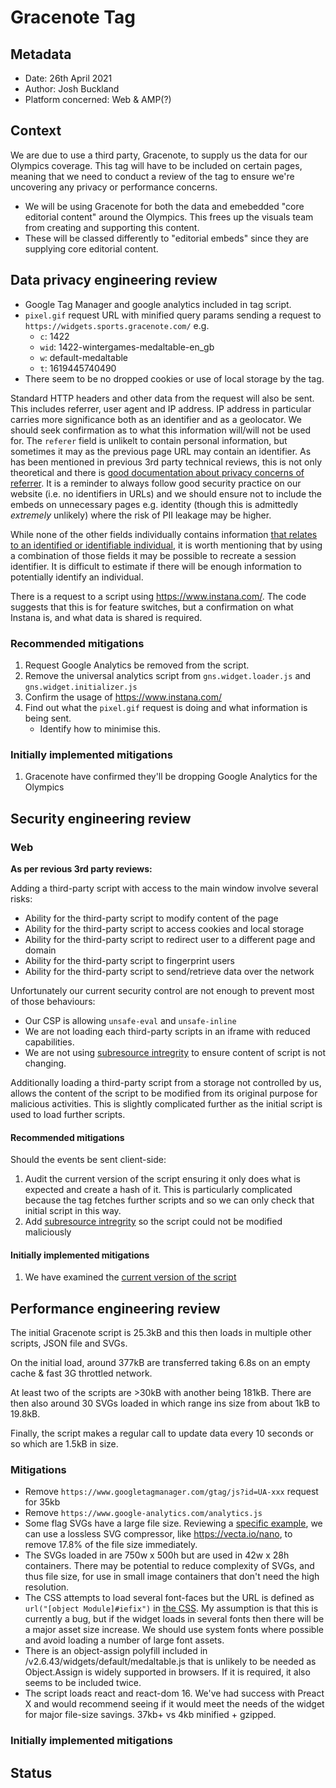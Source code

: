 # Gracenote Tag

## Metadata

-   Date: 26th April 2021
-   Author: Josh Buckland
-   Platform concerned: Web & AMP(?)

## Context

We are due to use a third party, Gracenote, to supply us the data for our Olympics coverage. This tag will have to be included on certain pages, meaning that we need to conduct a review of the tag to ensure we're uncovering any privacy or performance concerns.

-   We will be using Gracenote for both the data and emebedded "core editorial content" around the Olympics. This frees up the visuals team from creating and supporting this content.
-   These will be classed differently to "editorial embeds" since they are supplying core editorial content.

## Data privacy engineering review

-   Google Tag Manager and google analytics included in tag script.
-   `pixel.gif` request URL with minified query params sending a request to `https://widgets.sports.gracenote.com/` e.g.
    -   `c`: 1422
    -   `wid`: 1422-wintergames-medaltable-en_gb
    -   `w`: default-medaltable
    -   `t`: 1619445740490
-   There seem to be no dropped cookies or use of local storage by the tag.

Standard HTTP headers and other data from the request will also be sent. This includes referrer, user agent and IP address.
IP address in particular carries more significance both as an identifier and as a geolocator. We should seek confirmation as to what this information will/will not be used for.
The `referer` field is unlikelt to contain personal information, but sometimes it may as the previous page URL may contain an identifier. As has been mentioned in previous 3rd party technical reviews, this is not only theoretical and there is [good documentation about privacy concerns of referrer](https://developer.mozilla.org/en-US/docs/Web/Security/Referer_header:_privacy_and_security_concerns). It is a reminder to always follow good security practice on our website (i.e. no identifiers in URLs) and we should ensure not to include the embeds on unnecessary pages e.g. identity (though this is admittedly _extremely_ unlikely) where the risk of PII leakage may be higher.

While none of the other fields individually contains information [that relates to an identified or identifiable individual](https://ico.org.uk/for-organisations/guide-to-data-protection/guide-to-the-general-data-protection-regulation-gdpr/key-definitions/what-is-personal-data/), it is worth mentioning that by using a combination of those fields it may be possible to recreate a session identifier. It is difficult to estimate if there will be enough information to potentially identify an individual.

There is a request to a script using https://www.instana.com/. The code suggests that this is for feature switches, but a confirmation on what Instana is, and what data is shared is required.

### Recommended mitigations

1. Request Google Analytics be removed from the script.
2. Remove the universal analytics script from `gns.widget.loader.js` and `gns.widget.initializer.js`
3. Confirm the usage of https://www.instana.com/
4. Find out what the `pixel.gif` request is doing and what information is being sent.
    - Identify how to minimise this.

### Initially implemented mitigations

1. Gracenote have confirmed they'll be dropping Google Analytics for the Olympics

## Security engineering review

### Web

**As per revious 3rd party reviews:**

Adding a third-party script with access to the main window involve several risks:

-   Ability for the third-party script to modify content of the page
-   Ability for the third-party script to access cookies and local storage
-   Ability for the third-party script to redirect user to a different page and domain
-   Ability for the third-party script to fingerprint users
-   Ability for the third-party script to send/retrieve data over the network

Unfortunately our current security control are not enough to prevent most of those behaviours:

-   Our CSP is allowing `unsafe-eval` and `unsafe-inline`
-   We are not loading each third-party scripts in an iframe with reduced capabilities.
-   We are not using [subresource intregrity](https://developer.mozilla.org/en-US/docs/Web/Security/Subresource_Integrity) to ensure content of script is not changing.

Additionally loading a third-party script from a storage not controlled by us, allows the content of the script to be modified from its original purpose for malicious activities. This is slightly complicated further as the initial script is used to load further scripts.

#### Recommended mitigations

Should the events be sent client-side:

1.  Audit the current version of the script ensuring it only does what is expected and create a hash of it. This is particularly complicated because the tag fetches further scripts and so we can only check that initial script in this way.
2.  Add [subresource intregrity](https://developer.mozilla.org/en-US/docs/Web/Security/Subresource_Integrity) so the script could not be modified maliciously

#### Initially implemented mitigations

1.  We have examined the [current version of the script](https://interactive.guim.co.uk/uploader/embed/2021/03/index-html-zip/giv-3902oQ13ly03QAja/)

## Performance engineering review

The initial Gracenote script is 25.3kB and this then loads in multiple other scripts, JSON file and SVGs.

On the initial load, around 377kB are transferred taking 6.8s on an empty cache & fast 3G throttled network.

At least two of the scripts are >30kB with another being 181kB. There are then also around 30 SVGs loaded in which range ins size from about 1kB to 19.8kB.

Finally, the script makes a regular call to update data every 10 seconds or so which are 1.5kB in size.

### Mitigations

-   Remove `https://www.googletagmanager.com/gtag/js?id=UA-xxx` request for 35kb
-   Remove `https://www.google-analytics.com/analytics.js`
-   Some flag SVGs have a large file size. Reviewing a [specific example](https://images.sports.gracenote.com/images/lib/basic/geo/country/flag/SVG/2203.svg), we can use a lossless SVG compressor, like https://vecta.io/nano, to remove 17.8% of the file size immediately.
-   The SVGs loaded in are 750w x 500h but are used in 42w x 28h containers. There may be potential to reduce complexity of SVGs, and thus file size, for use in small image containers that don't need the high resolution.
-   The CSS attempts to load several font-faces but the URL is defined as ` url("[object Module]#iefix")` in [the CSS](https://widgets.sports.gracenote.com/v2.6.43/widgets/default/medaltable.css). My assumption is that this is currently a bug, but if the widget loads in several fonts then there will be a major asset size increase. We should use system fonts where possible and avoid loading a number of large font assets.
-   There is an object-assign polyfill included in /v2.6.43/widgets/default/medaltable.js that is unlikely to be needed as Object.Assign is widely supported in browsers. If it is required, it also seems to be included twice.
-   The script loads react and react-dom 16. We've had success with Preact X and would recommend seeing if it would meet the needs of the widget for major file-size savings. 37kb+ vs 4kb minified + gzipped.

### Initially implemented mitigations

## Status
